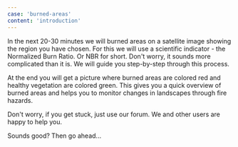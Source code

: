 ```yaml
---
case: 'burned-areas'
content: 'introduction'
---
```


In the next 20-30 minutes we will burned areas on a satellite image showing the region you have chosen. For this we will use a scientific indicator - the Normalized Burn Ratio. Or NBR for short. Don't worry, it sounds more complicated than it is. We will guide you step-by-step through this process.

At the end you will get a picture where burned areas are colored red and healthy vegetation are colored green. This gives you a quick overview of burned areas and helps you to monitor changes in landscapes through fire hazards.

Don't worry, if you get stuck, just use our forum. We and other users are happy to help you.

Sounds good? Then go ahead...